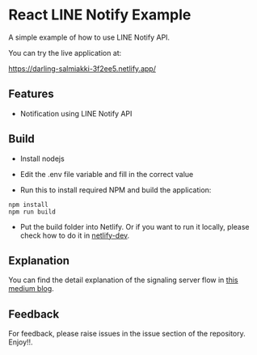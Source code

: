 # React LINE Notify Example

A simple example of how to use LINE Notify API.

You can try the live application at:

https://darling-salmiakki-3f2ee5.netlify.app/


## Features
- Notification using LINE Notify API


## Build

- Install nodejs
- Edit the .env file variable and fill in the correct value

- Run this to install required NPM and build the application:


```shell
npm install
npm run build
```

- Put the build folder into Netlify. Or if you want to run it locally, please check how to do it in [netlify-dev](https://www.netlify.com/products/cli/). 


## Explanation
You can find the detail explanation of the signaling server flow in [this medium blog](https://mrizkysatrio.medium.com/sending-notification-with-line-notify-using-react-and-netlify-7a86006705e7).


## Feedback
For feedback, please raise issues in the issue section of the repository. Enjoy!!.

